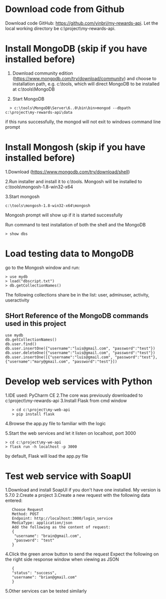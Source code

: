 
Download code from Github
===========================

Download code GitHub: https://github.com/yinbri/my-rewards-api. Let the local working directory be c:\project\my-rewards-api.


# Install MongoDB (skip if you have installed before)

1. Download community edition (https://www.mongodb.com/try/download/community) and choose to installation path, e.g. c:\tools, which will direct MongoDB to be installed at c:\tools\MongoDB

2. Start MongoDB
```
  > c:\tools\MongoDB\Server\6..0\bin\bin>mongod --dbpath c:\project\my-rewards-api\data
```
if this runs successfully, the mongod will not exit to windows command line prompt

# Install Mongosh (skip if you have installed before)

1.Download (https://www.mongodb.com/try/download/shell)

2.Run installer and install it to c:\tools. Mongosh will be installed to c:\tools\mongosh-1.8-win32-x64

3.Start mongosh
```
c:\tools\mongosh-1.8-win32-x64\mongosh
```
Mongosh prompt will show up if it is started successfully  

Run command to test installation of both the shell and the MongoDB
```
> show dbs
```

# Load testing data to MongoDB

go to the Mongosh window and run:
```
> use mydb
> load("dbscript.txt")
> db.getCollectionNames()
```  
The following collections share be in the list: user, adminuser, activity, useractivity


## SHort Reference of the MongoDB commands used in this project
```
use mydb
db.getCollectionNames()
db.user.find()
db.user.insertOne({"username":"luis@gmail.com", "password":"test"})
db.user.deleteOne({"username":"luis@gmail.com", "password":"test"})
db.user.insertOne([{"username":"luis@gmail.com", "password":"test"},
{"username":"mary@gmail.com", "password":"test"}])
```

# Develop web services with Python

1.IDE used: PyCharm CE
2.The core was previously downloaded to c:\project\my-rewards-api
3.Install Flask from cmd window
```
   > cd c:\project\my-web-api
   > pip install flask
```
4.Browse the app.py file to familiar with the logic

5.Start the web services and let it listen on localhost, port 3000
```
> cd c:\project\my-we-api
> flask run -h localhost -p 3000
```
by default, Flask will load the app.py file

# Test web service with SoapUI

1.Download and install SoapUI if you don't have one installed. My version is 5.7.0
2.Create a project
3.Create a new request with the following data entered:
```
   Choose Request
   Method: POST
   Endpoint: http://localhost:3000/login_service
   MediaType: application/json
   Add the following as the content of request:
   {
    "username": "brain@gmail.com",
    "password": "test"
   }
```
4.Click the green arrow button to send the request
   Expect the following on the right side response window when viewing as JSON
```
   {
   "status": "success",
   "username": "brian@gmail.com"
   }
```
5.Other services can be tested similarly
                      


